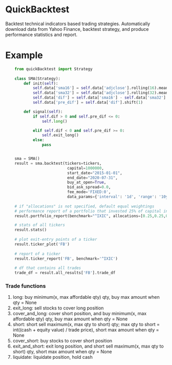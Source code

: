 # QuickBacktest

Backtest technical indicators based trading strategies.
Automatically download data from Yahoo Finance, backtest strategy, and produce performance statistics and report.

# Example
```python
    from quickBacktest import Strategy
    
    class SMA(Strategy):
        def init(self):
            self.data['sma16'] = self.data['adjclose'].rolling(16).mean()
            self.data['sma32'] = self.data['adjclose'].rolling(32).mean()
            self.data['dif'] = self.data['sma16'] - self.data['sma32']
            self.data['pre_dif'] = self.data['dif'].shift(1)

        def signal(self):
            if self.dif > 0 and self.pre_dif <= 0:
                self.long()

            elif self.dif < 0 and self.pre_dif >= 0:
                self.exit_long()
            else:
                pass


    sma = SMA()
    result = sma.backtest(tickers=tickers,
                           capital=1000000,
                           start_date="2015-01-01",
                           end_date="2020-07-31",
                           buy_at_open=True,
                           bid_ask_spread=0.0,
                           fee_mode='FIXED:0',
                           data_params={'interval': '1d', 'range': '10y'})
                      
    # if "allocations" is not specified, default equal weightings
    # performance report of a portfolio that invested 25% of capital in each ticker
    result.portfolio_report(benchmark="^IXIC", allocations=[0.25,0.25,0.25,0.25])

    # stats of all tickers
    result.stats()
    
    # plot exit-entry points of a ticker
    result.ticker_plot('FB')
    
    # report of a ticker
    result.ticker_report('FB', benchmark='^IXIC')
    
    # df that contains all trades
    trade_df = result.all_results['FB'].trade_df
```

### Trade functions
1. long: buy minimum(x, max affordable qty) qty, buy max amount when qty = None
2. exit_long: sell stocks to cover long position
3. cover_and_long: cover short position, and buy minimum(x, max affordable qty) qty, buy max amount when qty = None
4. short: short sell maximum(x, max qty to short) qty; max qty to short = int((cash + equity value) / trade price), short max amount when qty = None
5. cover_short: buy stocks to cover short position
6. exit_and_short: exit long position, and short sell maximum(x, max qty to short) qty, short max amount when qty = None
7. liquidate: liquidate position, hold cash



